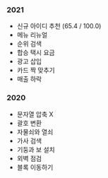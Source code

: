 ### 2021
- 신규 아이디 추천 (65.4 / 100.0)
- 메뉴 리뉴얼
- 순위 검색
- 합승 택시 요금
- 광고 삽입
- 카드 짝 맞추기
- 매출 하락 

### 2020
- 문자열 압축 X
- 괄호 변환
- 자물쇠와 열쇠
- 가사 검색
- 기둥과 보 설치
- 외벽 점검
- 블록 이동하기
